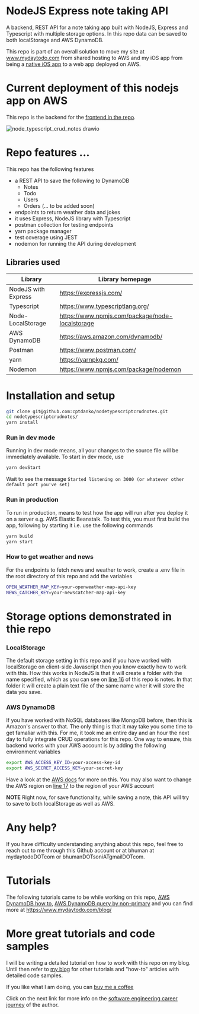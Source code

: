 # NodeJS Express note taking API
 A backend, REST API for a note taking app built with NodeJS, Express and Typescript with multiple storage options. In this repo data can be saved to both localStorage and AWS DynamoDB.

This repo is part of an overall solution to move my site at www.mydaytodo.com from shared hosting to AWS and my iOS app from being a [native iOS app] to a web app deployed on AWS.

# Current deployment of this nodejs app on AWS
This repo is the backend for the [frontend in the repo].

![node_typescript_crud_notes drawio](https://user-images.githubusercontent.com/919243/233372727-b5e8fb18-1761-4257-9755-d9cf733353ad.png)

# Repo features ...
This repo has the following features
- a REST API to save the following to DynamoDB
  - Notes
  - Todo
  - Users
  - Orders (... to be added soon)
- endpoints to return weather data and jokes
- it uses Express, NodeJS library with Typescript 
- postman collection for testing endpoints
- yarn package manager
- test coverage using JEST
- nodemon for running the API during development

## Libraries used
| Library | Library homepage |
| ------ | ------ |
| NodeJS with Express | https://expressjs.com/
| Typescript | https://www.typescriptlang.org/ |
| Node-LocalStorage | https://www.npmjs.com/package/node-localstorage |
| AWS DynamoDB | https://aws.amazon.com/dynamodb/ |
| Postman | https://www.postman.com/ |
| yarn | https://yarnpkg.com/ |
| Nodemon | https://www.npmjs.com/package/nodemon |

# Installation and setup
```sh
git clone git@github.com:cptdanko/nodetypescriptcrudnotes.git
cd nodetypescriptcrudnotes/
yarn install
```
### Run in dev mode
Running in dev mode means, all your changes to the source file will be immediately available. To start in dev mode, use
```sh
yarn devStart
```
Wait to see the message `Started listening on 3000 (or whatever other default port you've set)` 
### Run in production
To run in production, means to test how the app will run after you deploy it on a server e.g. AWS Elastic Beanstalk. To test this, you must first build the app, following by starting it i.e. use the following commands
```sh
yarn build
yarn start
```

### How to get weather and news
For the endpoints to fetch news and weather to work, create a .env file in the root directory of this repo and add the variables

```sh
OPEN_WEATHER_MAP_KEY=your-openweather-map-api-key
NEWS_CATCHER_KEY=your-newscatcher-map-api-key
```

# Storage options demonstrated in thie repo
### LocalStorage 
The default storage setting in this repo and if you have worked with localStorage on client-side Javascript then you know exactly how to work with this. How this works in NodeJS is that it will create a folder with the name specified, which as you can see on [line 16] of this repo is notes. In that folder it will create a plain text file of the same name wher it will store the data you save.

### AWS DynamoDB
If you have worked with NoSQL databases like MongoDB before, then this is Amazon's answer to that. The only thing is that it may take you some time to get famaliar with this. For me, it took me an entire day and an hour the next day to fully integrate CRUD operations for this repo. One way to ensure, this backend works with your AWS account is by adding the following environment variables
```sh
export AWS_ACCESS_KEY_ID=your-access-key-id
export AWS_SECRET_ACCESS_KEY=your-secret-key
```
Have a look at the [AWS docs] for more on this. You may also want to change the AWS region on [line 17] to the region of your AWS account

**NOTE** Right now, for save functionality, while saving a note, this API will try to save to both localStorage as well as AWS.

# Any help?
If you have difficulty understanding anything about this repo, feel free to reach out to me through this Github account or at bhuman at mydaytodoDOTcom or bhumanDOTsoniATgmailDOTcom. 

# Tutorials
The following tutorials came to be while working on this repo, [AWS DynamoDB how to], [AWS DynamoDB query by non-primary] and you can find more at https://www.mydaytodo.com/blog/

# More great tutorials and code samples
I will be writing a detailed tutorial on how to work with this repo on my blog. Until then refer to [my blog] for other tutorials and "how-to" articles with detailed code samples.

If you like what I am doing, you can [buy me a coffee]

Click on the next link for more info on the [software engineering career journey] of the author.

[AWS DynamoDB query by non-primary]: https://mydaytodo.com/how-to-query-dynamodb-with-non-primary-key-column/
[AWS DynamoDB how to]: https://mydaytodo.com/aws-dynamodb-typescript-how-to/
[frontend in the repo]: https://github.com/cptdanko/react_typescript_todo_list
[native iOS app]: https://apps.apple.com/au/app/my-day-to-do-smart-task-list/id1020072048
[line 16]: https://github.com/cptdanko/nodetypescriptcrudnotes/blob/main/src/db.ts#L16
[my blog]: https://mydaytodo.com/blog/
[line 17]: https://github.com/cptdanko/nodetypescriptcrudnotes/blob/main/src/db.ts#L17
[AWS docs]: https://docs.aws.amazon.com/cli/latest/userguide/cli-configure-envvars.html
[blogpost]: https://mydaytodo.com/blog/
[this blog]: https://mydaytodo.com/blog/
[buy me a coffee]: https://www.buymeacoffee.com/bhumansoni
[software engineering career journey]: https://mydaytodo.com/the-3-stages-of-a-software-engineering-career/
